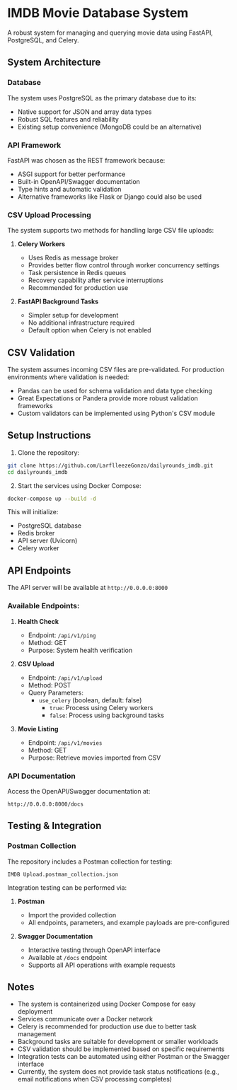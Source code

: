 # IMDB Movie Database System

A robust system for managing and querying movie data using FastAPI, PostgreSQL, and Celery.

## System Architecture

### Database
The system uses PostgreSQL as the primary database due to its:
- Native support for JSON and array data types
- Robust SQL features and reliability 
- Existing setup convenience (MongoDB could be an alternative)

### API Framework
FastAPI was chosen as the REST framework because:
- ASGI support for better performance
- Built-in OpenAPI/Swagger documentation
- Type hints and automatic validation
- Alternative frameworks like Flask or Django could also be used

### CSV Upload Processing
The system supports two methods for handling large CSV file uploads:

1. **Celery Workers**
   - Uses Redis as message broker
   - Provides better flow control through worker concurrency settings
   - Task persistence in Redis queues
   - Recovery capability after service interruptions
   - Recommended for production use

2. **FastAPI Background Tasks**
   - Simpler setup for development
   - No additional infrastructure required
   - Default option when Celery is not enabled

## CSV Validation
The system assumes incoming CSV files are pre-validated. For production environments where validation is needed:
- Pandas can be used for schema validation and data type checking
- Great Expectations or Pandera provide more robust validation frameworks
- Custom validators can be implemented using Python's CSV module

## Setup Instructions

1. Clone the repository:
```bash
git clone https://github.com/LarflleezeGonzo/dailyrounds_imdb.git
cd dailyrounds_imdb
```

2. Start the services using Docker Compose:
```bash
docker-compose up --build -d
```

This will initialize:
- PostgreSQL database
- Redis broker
- API server (Uvicorn)
- Celery worker

## API Endpoints
The API server will be available at `http://0.0.0.0:8000`

### Available Endpoints:

1. **Health Check**
   - Endpoint: `/api/v1/ping`
   - Method: GET
   - Purpose: System health verification

2. **CSV Upload**
   - Endpoint: `/api/v1/upload`
   - Method: POST
   - Query Parameters:
     - `use_celery` (boolean, default: false)
       - `true`: Process using Celery workers
       - `false`: Process using background tasks

3. **Movie Listing**
   - Endpoint: `/api/v1/movies`
   - Method: GET
   - Purpose: Retrieve movies imported from CSV

### API Documentation
Access the OpenAPI/Swagger documentation at:
```
http://0.0.0.0:8000/docs
```

## Testing & Integration

### Postman Collection
The repository includes a Postman collection for testing:
```
IMDB Upload.postman_collection.json
```

Integration testing can be performed via:

1. **Postman**
   - Import the provided collection
   - All endpoints, parameters, and example payloads are pre-configured

2. **Swagger Documentation**
   - Interactive testing through OpenAPI interface
   - Available at `/docs` endpoint
   - Supports all API operations with example requests

## Notes
- The system is containerized using Docker Compose for easy deployment
- Services communicate over a Docker network
- Celery is recommended for production use due to better task management
- Background tasks are suitable for development or smaller workloads
- CSV validation should be implemented based on specific requirements
- Integration tests can be automated using either Postman or the Swagger interface
- Currently, the system does not provide task status notifications (e.g., email notifications when CSV processing completes)

